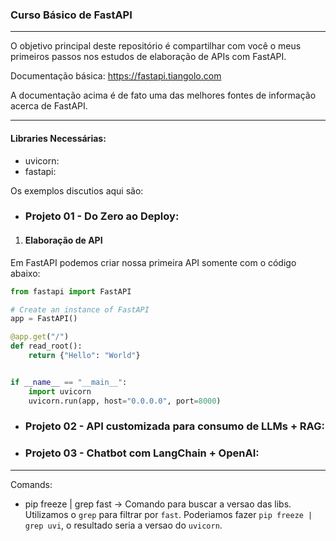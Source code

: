 ### Curso Básico de FastAPI
---

O objetivo principal deste repositório é compartilhar com você o meus primeiros passos nos estudos de elaboração de APIs com FastAPI.

Documentação básica: https://fastapi.tiangolo.com

A documentação acima é de fato uma das melhores fontes de informação acerca de FastAPI.

---

#### Libraries Necessárias:

* uvicorn:
* fastapi:

Os exemplos discutios aqui são:

* ### Projeto 01 - Do Zero ao Deploy:

1. #### Elaboração de API

Em FastAPI podemos criar nossa primeira API somente com o código abaixo:

```python
from fastapi import FastAPI

# Create an instance of FastAPI
app = FastAPI()

@app.get("/")
def read_root():
    return {"Hello": "World"}


if __name__ == "__main__":
    import uvicorn
    uvicorn.run(app, host="0.0.0.0", port=8000)
```


* ### Projeto 02 - API customizada para consumo de LLMs + RAG:

* ### Projeto 03 - Chatbot com LangChain + OpenAI:


---

Comands:

* pip freeze | grep fast -> Comando para buscar a versao das libs. Utilizamos o `grep` para filtrar por `fast`. Poderiamos fazer `pip freeze | grep uvi`, o resultado seria a versao do `uvicorn`.